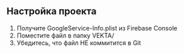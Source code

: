 
## Настройка проекта

1. Получите GoogleService-Info.plist из Firebase Console
2. Поместите файл в папку VEKTA/
3. Убедитесь, что файл НЕ коммитится в Git

